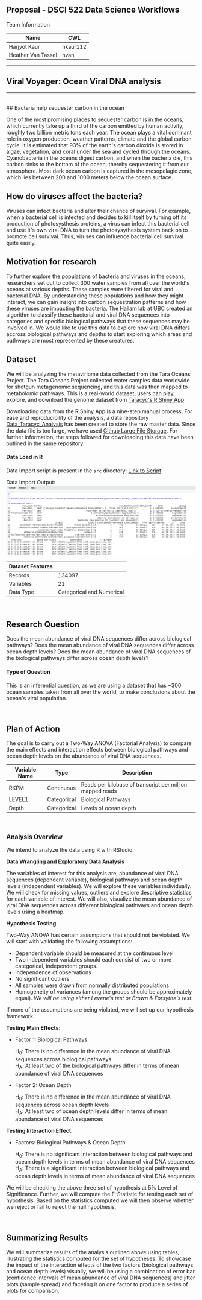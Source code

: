## Proposal - DSCI 522 Data Science Workflows


Team Information

| Name | CWL |
|---|---|
| Harjyot Kaur | hkaur112 |
| Heather Van Tassel | hvan |


-----------------------------------------------------------------------------------
## Viral Voyager: Ocean Viral DNA analysis
-----------------------------------------------------------------------------------

<br>
## Bacteria help sequester carbon in the ocean

One of the most promising places to sequester carbon is in the oceans, which currently take up a third of the carbon emitted by human activity, roughly two billion metric tons each year. The ocean plays a vital dominant role in oxygen production, weather patterns, climate and the global carbon cycle. It is estimated that 93% of the earth's carbon dioxide is stored in algae, vegetation, and coral under the sea and cycled through the oceans. Cyanobacteria in the oceans digest carbon, and when the bacteria die, this carbon sinks to the bottom of the ocean, thereby sequestering it from our atmosphere. Most dark ocean carbon is captured in the mesopelagic zone, which lies between 200 and 1000 meters below the ocean surface.

##  How do viruses affect the bacteria?
Viruses can infect bacteria and alter their chance of survival. For example, when a bacterial cell is infected and decides to kill itself by turning off its production of photosysthesis proteins, a virus can infect this bacterial cell and use it's own viral DNA to turn the photosysythesis system back on to promote cell survival. Thus, viruses can influence bacterial cell survival quite easily. 

## Motivation for research
To further explore the populations of bacteria and viruses in the oceans, researchers set out to collect 300 water samples from all over the world's oceans at various depths. These samples were filtered for viral and bacterial DNA. By understanding these populations and how they might interact, we can gain insight into carbon sequestration patterns and how these viruses are impacting the bacteria. The Hallam lab at UBC created an algorithm to classify these bacterial and viral DNA sequences into categories and specific biological pathways that these sequences may be involved in. We would like to use this data to explore how viral DNA differs accross biological pathways and depths to start exploring which areas and pathways are most represented by these creatures.

## Dataset

We will be analyzing the metaviriome data collected from the Tara Oceans Project. The Tara Oceans Project collected water samples data worldwide for shotgun metagenomic sequencing, and this data was then mapped to metabolomic pathways. This is a real-world dataset, users can play, explore, and download the genome dataset from [Taracyc's R Shiny App](http://oganm.com/shiny/taracyc/)

Downloading data from the R Shiny App is a nine-step manual process. For ease and reproducibility of the analysis, a data repository [Data_Taracyc_Analysis](https://github.com/HarjyotKaur/Data_Taracyc_Analysis) has been created to store the raw master data. Since the data file is too large, we have used [Github Large File Storage](https://git-lfs.github.com/). For further information, the steps followed for downloading this data have been outlined in the same repository.

#### Data Load in R

Data Import script is present in the `src` directory: [Link to Script](https://github.com/HarjyotKaur/DSCI_522_heather_harjyot_taracyc_analysis/blob/master/src/data_load.R)

Data Import Output:
![](/img/Data_Load.PNG)

| Dataset Features | |
|---|---|
| Records | 134097 |
| Variables | 21 |
| Data Type | Categorical and Numerical |

<br>

## Research Question

Does the mean abundance of viral DNA sequences differ across biological pathways? Does the mean abundance of viral DNA sequences differ across ocean depth levels? Does the mean abundance of viral DNA sequences of the biological pathways differ across ocean depth levels?

#### Type of Question

This is an inferential question, as we are using a dataset that has ~300 ocean samples taken from all over the world, to make conclusions about the ocean's viral population.

<br>

## Plan of Action

The goal is to carry out a Two-Way ANOVA (Factorial Analysis) to compare the main effects and interaction effects between biological pathways and ocean depth levels on the abundance of viral DNA sequences.

| Variable Name | Type | Description |
|---|---|---|
| RKPM | Continuous | Reads per kilobase of transcript per million mapped reads |
| LEVEL1 | Categorical | Biological Pathways |
| Depth | Categorical |  Levels of ocean depth |
<br>

### Analysis Overview

We intend to analyze the data using R with RStudio.

__Data Wrangling and Exploratory Data Analysis__

The variables of interest for this analysis are, abundance of viral DNA sequences (dependent variable), biological pathways and ocean depth levels (independent variables). We will explore these variables individually.
We will check for missing values, outliers and explore descriptive statistics for each variable of interest. We will also, visualize the mean abundance of viral DNA sequences across different biological pathways and  ocean depth levels using a heatmap.

__Hypothesis Testing__              

Two-Way ANOVA has certain assumptions that should not be violated. We will start with validating the following assumptions:
* Dependent variable should be measured at the continuous level
* Two independent variables should each consist of two or more categorical, independent groups.
* Independence of observations
* No significant outliers
* All samples were drawn from normally distributed populations
* Homogeneity of variances (among the groups should be approximately equal). *We will be using either Levene's test or Brown & Forsythe's test*

If none of the assumptions are being violated, we will set up our hypothesis framework.

__Testing Main Effects__:

* Factor 1: Biological Pathways

   H<sub>0</sub>: There is no difference in the mean abundance of viral DNA sequences across biological pathways    
   H<sub>A</sub>: At least two of the biological pathways differ in terms of mean abundance of viral DNA sequences

* Factor 2: Ocean Depth

  H<sub>0</sub>: There is no difference in the mean abundance of viral DNA sequences across ocean depth levels  
  H<sub>A</sub>: At least two of ocean depth levels differ in terms of mean abundance of viral DNA sequences     

__Testing Interaction Effect__:

* Factors: Biological Pathways & Ocean Depth

  H<sub>0</sub>: There is no significant interaction between biological pathways and ocean depth levels in terms of mean abundance of viral DNA sequences    
  H<sub>A</sub>: There is a significant interaction between biological pathways and ocean depth levels in terms of mean abundance of viral DNA sequences   

We will be checking the above three set of hypothesis at  5% Level of Significance. Further, we will compute the F-Statistic for testing each set of hypothesis. Based on the statistics computed we will then observe whether we reject or fail to reject the null hypothesis.

<br>


## Summarizing Results

We will summarize results of the analysis outlined above using tables, illustrating the statistics computed for the set of hypotheses. To showcase the impact of the interaction effects of the two factors (biological pathways and ocean depth levels) visually, we will be using a combination of error bar (confidence intervals of mean abundance of viral DNA sequences) and jitter plots (sample spread) and faceting it on one factor to produce a series of plots for comparison.
